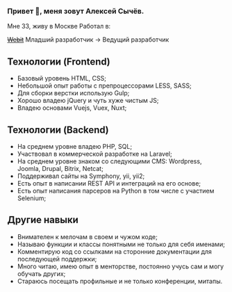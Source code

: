 ### Привет 👋, меня зовут Алексей Сычёв.

Мне 33, живу в Москве
Работал в:

~~[Webit](https://www.webit.ru/)~~ Младший разработчик -> Ведущий разработчик

## Технологии (Frontend)

* Базовый уровень HTML, CSS;
* Небольшой опыт работы с препроцессорами LESS, SASS;
* Для сборки верстки использую Gulp;
* Хорошо владею jQuery и чуть хуже чистым JS;
* Владею основами Vuejs, Vuex, Nuxt;

## Технологии (Backend)

* На среднем уровне владею PHP, SQL;
* Участвовал в коммерческой разработке на Laravel;
* На среднем уровне знаком со следующими CMS: Wordpress, Joomla, Drupal, Bitrix, Netcat;
* Поддерживал сайты на Symphony, yii, yii2;
* Есть опыт в написании REST API и интеграций на его основе;
* Есть опыт написания парсеров на Python в том числе с участием Selenium;

## Другие навыки

* Внимателен к мелочам в своем и чужом коде;
* Называю функции и классы понятными не только для себя именами;
* Комментирую код со ссылками на сторонние документации для последующей поддержки;
* Много читаю, имею опыт в менторстве, постоянно учусь сам и могу обучать других;
* Стараюсь посещать профильные и не только конференции, митапы.